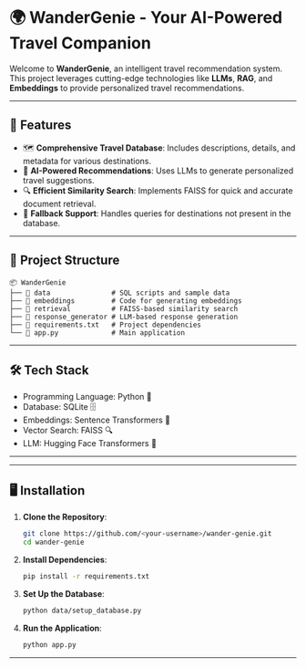 # 🌍 WanderGenie - Your AI-Powered Travel Companion  

Welcome to **WanderGenie**, an intelligent travel recommendation system.  
This project leverages cutting-edge technologies like **LLMs**, **RAG**, and **Embeddings** to provide personalized travel recommendations.  

---

## 🚀 Features  

- 🗺️ **Comprehensive Travel Database**: Includes descriptions, details, and metadata for various destinations.  
- 🧠 **AI-Powered Recommendations**: Uses LLMs to generate personalized travel suggestions.  
- 🔍 **Efficient Similarity Search**: Implements FAISS for quick and accurate document retrieval.  
- 💬 **Fallback Support**: Handles queries for destinations not present in the database.  

---

## 📂 Project Structure  

```plaintext
📦 WanderGenie  
├── 📁 data               # SQL scripts and sample data  
├── 📁 embeddings         # Code for generating embeddings  
├── 📁 retrieval          # FAISS-based similarity search  
├── 📁 response_generator # LLM-based response generation  
├── 📄 requirements.txt   # Project dependencies  
└── 📄 app.py             # Main application  
```

---

## 🛠️ Tech Stack

- Programming Language: Python 🐍
- Database: SQLite 🗄️
- Embeddings: Sentence Transformers 📘
- Vector Search: FAISS 🔍
- LLM: Hugging Face Transformers 🤗

---

---

## 🖥️ Installation

1. **Clone the Repository**:
   ```bash
   git clone https://github.com/<your-username>/wander-genie.git
   cd wander-genie
   ```

2. **Install Dependencies**:
   ```bash
   pip install -r requirements.txt
   ```

3. **Set Up the Database**:
   ```bash
   python data/setup_database.py
   ```

4. **Run the Application**:
   ```bash
   python app.py
   ```

---